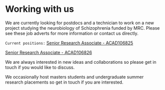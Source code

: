 # Working with us


We are currently looking for postdocs and a technician to work on a new project studying the neurobiology of Schizophrenia funded by MRC. Please see these job adverts for more information or contact us directly.

`Current positions:` 
[Senior Research Associate - ACAD106825](https://www.bristol.ac.uk/jobs/find/details/?nPostingId=149515&nPostingTargetId=312119&id=Q50FK026203F3VBQBV7V77V83&LG=UK&mask=newuobext)

[Senior Research Associate - ACAD106826](https://www.bristol.ac.uk/jobs/find/details/?nPostingId=149517&nPostingTargetId=312123&id=Q50FK026203F3VBQBV7V77V83&LG=UK&mask=newuobext)


We are always interested in new ideas and collaborations so please get in touch if you would like to discuss.

We occasionally host masters students and undergraduate summer research placements so get in touch if you are interested.

